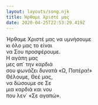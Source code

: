 ```yaml
---
layout: layouts/song.njk
title: Ήρθαμε Χριστέ μας
date: 2020-04-25T22:53:29.419Z
---
```

Ήρθαμε Χριστέ μας να υμνήσουμε\
κι όλο μας το είναι\
να Σου προσφέρουμε.\
Η αγάπη μας\
μες απ΄ την καρδιά\
σου φωνάζει δυνατά «Ω, Πατέρα!»\
Θέλουμε, Θεέ μας,\
να δώσουμε σε Σε\
μια καρδιά και νου\
που λεν΄ «Σε αγαπώ».